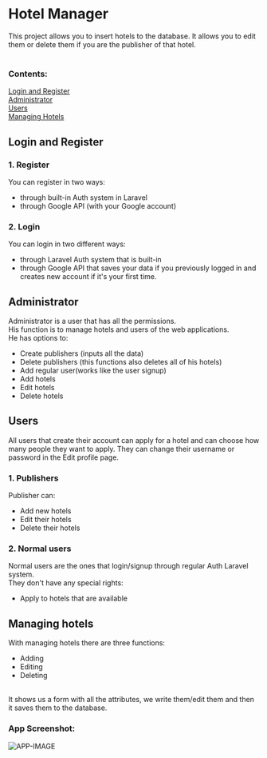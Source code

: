 # Hotel Manager
This project allows you to insert hotels to the database. It allows you to edit them or delete them if you are the publisher of that hotel. 
<br><br>
### Contents:
[Login and Register](#login-and-register)<br>
[Administrator](#administrator)<br>
[Users](#users)<br>
[Managing Hotels](#managing-hotels)<br>
## Login and Register
### 1. Register
You can register in two ways:<br>
- through built-in Auth system in Laravel
- through Google API (with your Google account)
### 2. Login
You can login in two different ways:<br>
- through Laravel Auth system that is built-in
- through Google API that saves your data if you previously logged in and creates new account if it's your first time. 

## Administrator
Administrator is a user that has all the permissions.<br>
His function is to manage hotels and users of the web applications.<br>
He has options to:<br>
- Create publishers (inputs all the data)
- Delete publishers (this functions also deletes all of his hotels)
- Add regular user(works like the user signup)
- Add hotels
- Edit hotels
- Delete hotels

## Users
All users that create their account can apply for a hotel and can choose how many people they want to apply. They can change their username or password in the Edit profile page.
### 1. Publishers
Publisher can:<br>
- Add new hotels
- Edit their hotels
- Delete their hotels
### 2. Normal users
Normal users are the ones that login/signup through regular Auth Laravel system.<br>
They don't have any special rights:<br>
- Apply to hotels that are available

## Managing hotels
With managing hotels there are three functions:
- Adding
- Editing
- Deleting
<br>
It shows us a form with all the attributes, we write them/edit them and then it saves them to the database. <br>

### App Screenshot:

![APP-IMAGE](https://user-images.githubusercontent.com/34472450/49807317-0fdfa880-fd5a-11e8-8f54-848d5c1314ac.png)
